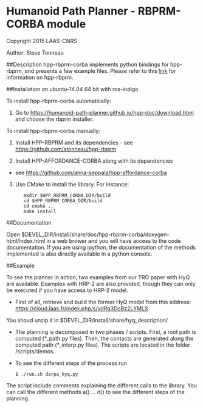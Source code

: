 #  Humanoid Path Planner - RBPRM-CORBA module

Copyright 2015 LAAS-CNRS

Author: Steve Tonneau

##Description
hpp-rbprm-corba implements python bindings for hpp-rbprm, and presents a few example files.
Please refer to this [link](https://github.com/stonneau/hpp-rbprm) for information on hpp-rbprm.

##Installation on ubuntu-14.04 64 bit with ros-indigo

To install hpp-rbprm-corba automatically:

  1. Go to https://humanoid-path-planner.github.io/hpp-doc/download.html and choose the rbprm installer.

To install hpp-rbprm-corba manually:

  1. Install HPP-RBPRM and its dependencies
	- see https://github.com/stonneau/hpp-rbprm

  2. Install HPP-AFFORDANCE-CORBA along with its dependencies
  - see https://github.com/anna-seppala/hpp-affordance-corba

  3. Use CMake to install the library. For instance:

			mkdir $HPP_RBPRM_CORBA_DIR/build
			cd $HPP_RBPRM_CORBA_DIR/build
			cd cmake ..	
			make install
	


##Documentation

  Open $DEVEL_DIR/install/share/doc/hpp-rbprm-corba/doxygen-html/index.html in a web brower and you
  will have access to the code documentation. If you are using ipython, the documentation of the methods implemented
  is also directly available in a python console.

##Example

  To see the planner in action, two examples from our TRO paper with HyQ are available. Examples with HRP-2 are also provided,
  though they can only be executed if you have access to HRP-2 model.


  - First of all, retrieve and build the former HyQ model from this address:
	https://cloud.laas.fr/index.php/s/ydRq3DoBz2LYMLS

You shoud unzip it in $DEVEL_DIR/install/share/hyq_description/

  - The planning is decomposed in two phases / scripts. First, a root path is computed (\*_path.py files). Then, the contacts are generated along the computed path (\*_interp.py files). The scripts are located in the folder /scripts/demos.

  - To see the different steps of the process run

    ```$ ./run.sh darpa_hyq.py```

  The script include comments explaining the different calls to the library. You can call the different methods a() ... d() to see the different steps of the planning.
